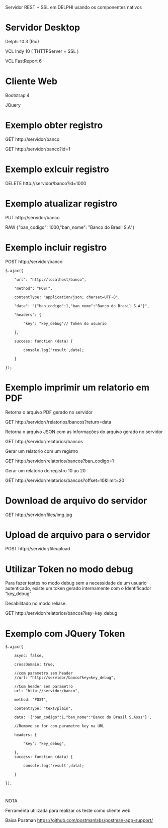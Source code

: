 Servidor REST + SSL em DELPHI usando os componentes nativos

# Servidor Desktop
  Delphi 10.3 (Rio)
  
  VCL Indy 10 ( THTTPServer + SSL )
  
  VCL FastReport 6
  
# Cliente Web
 Bootstrap 4
 
 JQuery
  
#
# Exemplo obter registro
GET http://servidor/banco

GET http://servidor/banco?id=1

# Exemplo exlcuir registro
DELETE http://servidor/banco?id=1000

# Exemplo atualizar registro
PUT http://servidor/banco

RAW {"ban_codigo": 1000,"ban_nome": "Banco do Brasil S.A"}

# Exemplo incluir registro
POST http://servidor/banco

	$.ajax({

		"url": "http://localhost/banco",
  
		"method": "POST",
  
		contentType: "application/json; charset=UTF-8",
  
		"data": "{"ban_codigo":1,"ban_nome":"Banco do Brasil S.A"}",
  
		"headers": {
  
			"key": "key_debug"// Token do usuario
	
		},
  
		success: function (data) {
  
			console.log('result',data);
		
		}
  
	});

# Exemplo imprimir um relatorio em PDF
Retorna o arquivo PDF gerado no servidor 

GET http://servidor//relatorios/bancos?return=data

Retorna o arquivo JSON com as informações do arquivo gerado no servidor 

GET http://servidor/relatorios/bancos

Gerar um relatorio com um registro

GET http://servidor/relatorios/bancos?ban_codigo=1

Gerar um relatorio do registro 10 ao 20

GET http://servidor/relatorios/bancos?offset=10&limit=20

# Download de arquivo do servidor
GET http://servidor/files/img.jpg

# Upload de arquivo para o servidor
POST http://servidor/fileupload

#

# Utilizar Token no modo debug
Para fazer testes no modo debug sem a necessidade de um usuário autenticado, existe um token gerado internamente com o Identificador “key_debug” 

Desabilitado no modo reliase.

GET http://servidor/relatorios/bancos?key=key_debug


# Exemplo com JQuery Token

	$.ajax({
	
		async: false,
		
		crossDomain: true,	
		
		//com parametro sem header		
		//url: "http://servidor/banco?key=key_debug",
		
		//Com header sem parametro
		url: "http://servidor/banco",
		
		method: "POST",
		
		contentType: "text/plain",
		
		data: '{"ban_codigo":1,"ban_nome":"Banco do Brasil S.Asss"}',
		
		//Remove se for com parametro key na URL
		
		headers: {
		
			"key": "key_debug",
			
		},
		success: function (data) {
	  
			console.log('result',data);
						
		}
	  
	});
#

NOTA 

Ferramenta utilizada para realizar os teste como cliente web

Baixa Postman https://github.com/postmanlabs/postman-app-support/ 

